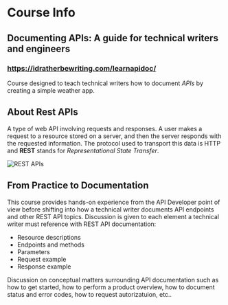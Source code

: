 # Course Info

## Documenting APIs: A guide for technical writers and engineers

### https://idratherbewriting.com/learnapidoc/

Course designed to teach technical writers how to document *APIs* by creating a simple weather app. 


## About Rest APIs

A type of web API involving requests and responses. A user makes a request to a resource stored on a server, and then the server responds with the requested information. The protocol used to transport this data is HTTP and **REST** stands for *Representational State Transfer*.

![REST APIs](Images/REST-APIs.png)

## From Practice to Documentation 

This course provides hands-on experience from the API Developer point of view before shifting into how a technical writer documents API endpoints and other REST API topics. Discussion is given to each element a technical writer must reference with REST API documentation:
- Resource descriptions
- Endpoints and methods
- Parameters
- Request example
- Response example

Discussion on conceptual matters surrounding API documentation such as how to get started, how to perform a product overview, how to document status and error codes, how to request autorizatuion, etc.. 

